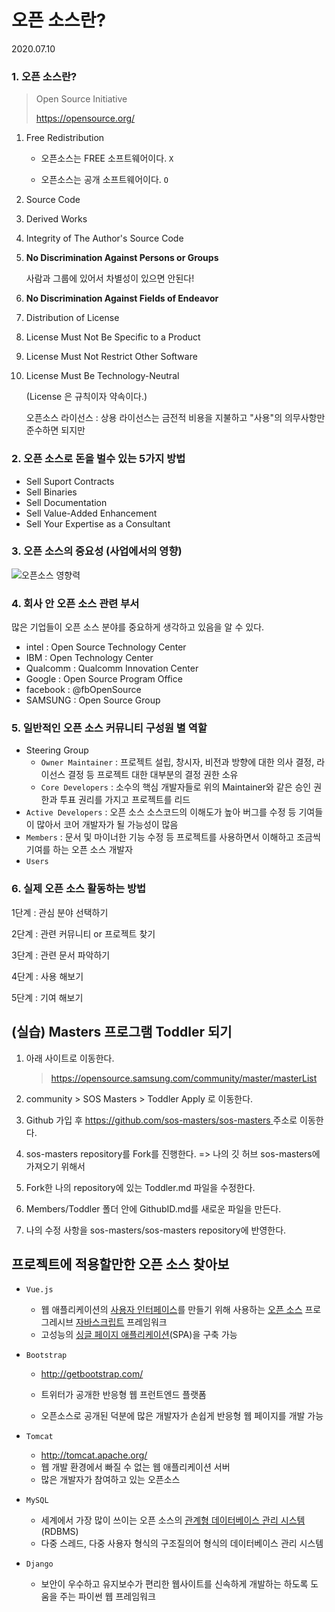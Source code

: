 # 오픈 소스란?

2020.07.10

### 1. 오픈 소스란?

> Open Source Initiative
>
> https://opensource.org/

1. Free Redistribution

   - 오픈소스는 FREE 소프트웨어이다. `X`

   - 오픈소스는 공개 소프트웨어이다. `O`

2. Source Code

3. Derived Works

4. Integrity of The Author's Source Code

5. **No Discrimination Against Persons or Groups**

   사람과 그룹에 있어서 차별성이 있으면 안된다!

6. **No Discrimination Against Fields of Endeavor**

7. Distribution of License

8. License Must Not Be Specific to a Product

9. License Must Not Restrict Other Software

10. License Must Be Technology-Neutral

    (License 은 규칙이자 약속이다.)
    
    오픈소스 라이선스 : 상용 라이선스는 금전적 비용을 지불하고 "사용"의 의무사항만 준수하면 되지만 

### 2. 오픈 소스로 돈을 벌수 있는 5가지 방법

- Sell Suport Contracts
- Sell Binaries
- Sell Documentation
- Sell Value-Added Enhancement
- Sell Your Expertise as a Consultant

### 3. 오픈 소스의 중요성 (사업에서의 영향)

![오픈소스 영향력](https://user-images.githubusercontent.com/60081201/87104979-9214b380-c294-11ea-9165-fe38e21955dc.PNG)

### 4. 회사 안 오픈 소스 관련 부서

많은 기업들이 오픈 소스 분야를 중요하게 생각하고 있음을 알 수 있다.

- intel : Open Source Technology Center
- IBM : Open Technology Center
- Qualcomm : Qualcomm Innovation Center
- Google : Open Source Program Office
- facebook : @fbOpenSource
- SAMSUNG : Open Source Group

### 5. 일반적인 오픈 소스 커뮤니티 구성원 별 역할

- Steering Group
  - `Owner Maintainer` : 프로젝트 설립, 창시자, 비전과 방향에 대한 의사 결정, 라이선스 결정 등 프로젝트 대한 대부분의 결정 권한 소유
  - `Core Developers` : 소수의 핵심 개발자들로 위의 Maintainer와 같은 승인 권한과 투표 권리를 가지고 프로젝트를 리드
- `Active Developers` : 오픈 소스 소스코드의 이해도가 높아 버그를 수정 등 기여들이 많아서 코어 개발자가 될 가능성이 많음
- `Members` : 문서 및 마이너한 기능 수정 등 프로젝트를 사용하면서 이해하고 조금씩 기여를 하는 오픈 소스 개발자
- `Users` 

### 6. 실제 오픈 소스 활동하는 방법

1단계 : 관심 분야 선택하기

2단계 : 관련 커뮤니티 or 프로젝트 찾기

3단계 : 관련 문서 파악하기

4단계 : 사용 해보기

5단계 : 기여 해보기

## (실습) Masters 프로그램 Toddler 되기

1. 아래 사이트로 이동한다.

   > https://opensource.samsung.com/community/master/masterList

2. community > SOS Masters > Toddler Apply 로 이동한다.
3. Github 가입 후 [https://github.com/sos-masters/sos-masters ](https://github.com/sos-masters/sos-masters) 주소로 이동한다.
4. sos-masters repository를 Fork를 진행한다. => 나의 깃 허브 sos-masters에 가져오기 위해서
5. Fork한 나의 repository에 있는 Toddler.md 파일을 수정한다.
6. Members/Toddler 폴더 안에 GithubID.md를 새로운 파일을 만든다.
7. 나의 수정 사항을 sos-masters/sos-masters repository에 반영한다.



## 프로젝트에 적용할만한 오픈 소스 찾아보

- `Vue.js`
  - 웹 애플리케이션의 [사용자 인터페이스](https://ko.wikipedia.org/wiki/사용자_인터페이스)를 만들기 위해 사용하는 [오픈 소스](https://ko.wikipedia.org/wiki/오픈_소스_소프트웨어) 프로그레시브 [자바스크립트](https://ko.wikipedia.org/wiki/자바스크립트) 프레임워크
  - 고성능의 [싱글 페이지 애플리케이션](https://ko.wikipedia.org/wiki/싱글_페이지_애플리케이션)(SPA)을 구축 가능

- `Bootstrap`

  - http://getbootstrap.com/ 

  - 트위터가 공개한 반응형 웹 프런트엔드 플랫폼

  - 오픈소스로 공개된 덕분에 많은 개발자가 손쉽게 반응형 웹 페이지를 개발 가능

- `Tomcat`

  - http://tomcat.apache.org/
  -  웹 개발 환경에서 빠질 수 없는 웹 애플리케이션 서버
  - 많은 개발자가 참여하고 있는 오픈소스

- `MySQL`
  - 세계에서 가장 많이 쓰이는 오픈 소스의 [관계형 데이터베이스 관리 시스템](https://ko.wikipedia.org/wiki/관계형_데이터베이스_관리_시스템)(RDBMS)
  - 다중 스레드, 다중 사용자 형식의 구조질의어 형식의 데이터베이스 관리 시스템
- `Django`
  - 보안이 우수하고 유지보수가 편리한 웹사이트를 신속하게 개발하는 하도록 도움을 주는 파이썬 웹 프레임워크
